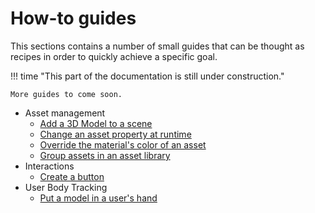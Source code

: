 # How-to guides

This sections contains a number of small guides that can be thought as recipes in order to quickly achieve a specific goal.

!!! time "This part of the documentation is still under construction."

    More guides to come soon.

- Asset management
    - [Add a 3D Model to a scene](./add-a-3d-model.md)
    - [Change an asset property at runtime](./move-an-asset-at-runtime.md)
    - [Override the material's color of an asset](./change-color-asset.md)
    - [Group assets in an asset library](./group-assets-library.md)
- Interactions
    - [Create a button](./create-a-button.md)
- User Body Tracking
    - [Put a model in a user's hand](./put-a-model-in-a-users-hand.md)

